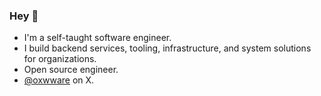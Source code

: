 ### Hey 👋
- I'm a self-taught software engineer.
- I build backend services, tooling, infrastructure, and system solutions for organizations.
- Open source engineer.
- <a href="https://x.com/oxwware">@oxwware</a> on X.
